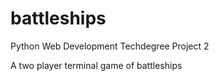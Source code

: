 # battleships
Python Web Development Techdegree Project 2

A two player terminal game of battleships

